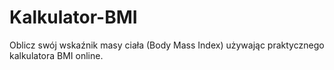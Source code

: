 # Kalkulator-BMI
Oblicz swój wskaźnik masy ciała (Body Mass Index) używając praktycznego kalkulatora BMI online. 
